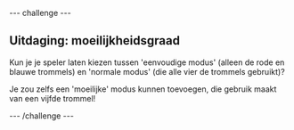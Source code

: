 --- challenge ---

## Uitdaging: moeilijkheidsgraad

Kun je je speler laten kiezen tussen 'eenvoudige modus' (alleen de rode en blauwe trommels) en 'normale modus' (die alle vier de trommels gebruikt)?

Je zou zelfs een 'moeilijke' modus kunnen toevoegen, die gebruik maakt van een vijfde trommel!

--- /challenge ---